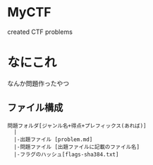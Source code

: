 # MyCTF
created CTF problems 

# なにこれ
なんか問題作ったやつ


## ファイル構成

```
問題フォルダ[ジャンル名+得点+プレフィックス(あれば)]
  |
  |-出題ファイル [problem.md]
  |-問題ファイル [出題ファイルに記載のファイル名]
  |-フラグのハッシュ[flags-sha384.txt]
```
